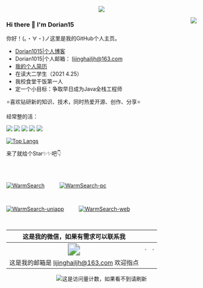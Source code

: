 <p align="center"><a href="https://dorian1015.github.io/"><img src="https://cdn.jsdelivr.net/gh/Dorian1015/cdn/img/github/咸鱼哥.jpg" /></a></p>
<a href="https://github.com/anuraghazra/github-readme-stats.git">
  <img align="right" name="Dorian1015的功勋章 " src="https://github-readme-stats.vercel.app/api?username=Dorian1015&show_icons=true" />
</a>

### Hi there 👋 I'm Dorian15

你好！(。・∀・)ノ这里是我的GitHub个人主页。

- [Dorian1015|个人博客](https://dorian1015.github.io/)
- Dorian1015|个人邮箱： lijinghailjh@163.com
- [我的个人简历](https://dorian1015.github.io/me/)
- 在读大二学生（2021 4.25）
- 我校食堂干饭第一人
- 定一个小目标：争取早日成为Java全栈工程师

<!--
**Dorian1015/Dorian1015** is a ✨ _special_ ✨ repository because its `README.md` (this file) appears on your GitHub profile.

Here are some ideas to get you started:

- 🤔 I’m looking for help with better and better

- 👯 I’m looking to collaborate on ...

- 😄 Pronouns: ...

- ⚡ Fun fact: ...

- 🌱 I’m currently learning and sharing on [my blog](https://dorian1015.github.io/) 

- 📫 How to reach me: lijinghailjh@163.com

- 🔭 I’m currently working on Java Vue MySQL and so on 

- - 💬 Ask me about ...

    -->

    

:star:喜欢钻研新的知识、技术，同时热爱开源、创作、分享:star:

经常整的活：

![](https://img.shields.io/badge/-Java-ab7221?style=flat-square&logo=Java&logoColor=fff)
![](https://img.shields.io/badge/-Linux-000000?style=flat-square&logo=Linux&logoColor=fff)
![](https://img.shields.io/badge/-macOS-0078D6?style=flat-square&logo=Apple)
![](https://img.shields.io/badge/-Windows-0078D6?style=flat-square&logo=Windows)
![](https://img.shields.io/badge/-Github-green?style=flat-square&logo=Github&logoColor=fff)

[![Top Langs](https://github-readme-stats.vercel.app/api/top-langs/?username=dorian1015&layout=compact)](https://github.com/anuraghazra/github-readme-stats)

来了就给个Star✨✨吧👇

<br/>
<br/>

[![WarmSearch](https://github-readme-stats.vercel.app/api/pin/?username=Dorian1015&repo=WarmSearch)](https://github.com/Dorian1015/WarmSearch)
&nbsp;&nbsp;&nbsp;&nbsp;&nbsp;&nbsp;&nbsp;&nbsp;
[![WarmSearch-pc](https://github-readme-stats.vercel.app/api/pin/?username=Dorian1015&repo=WarmSearch-pc)](https://github.com/Dorian1015/WarmSearch-PC)

<br/>

[![WarmSearch-uniapp](https://github-readme-stats.vercel.app/api/pin/?username=Dorian1015&repo=WarmSearch-uniapp)](https://github.com/Dorian1015/WarmSearch-uniapp)
&nbsp;&nbsp;&nbsp;&nbsp;&nbsp;&nbsp;&nbsp;&nbsp;
[![WarmSearch-web](https://github-readme-stats.vercel.app/api/pin/?username=Dorian1015&repo=WarmSearch-web)](https://github.com/Dorian1015/WarmSearch-Web)

<br/>

|              这是我的微信，如果有需求可以联系我              |                                                              |                                                              |
| :----------------------------------------------------------: | ------------------------------------------------------------ | ------------------------------------------------------------ |
| <img src="https://cdn.jsdelivr.net/gh/Dorian1015/cdn/img/me/微信二维码.jpg" style="zoom:200%;" /> | <img src="https://cdn.jsdelivr.net/gh/Dorian1015/cdn/img/me/微信.jpg" style="zoom: 25%;" /> | <img src="https://cdn.jsdelivr.net/gh/Dorian1015/cdn/img/me/支付宝.jpg" style="zoom: 25%;" /> |
|         这是我的邮箱是 lijinghailjh@163.com 欢迎指点         |                                                              |                                                              |



<p align="center"><image src="https://jwenjian-visitor-badge-5.glitch.me/badge?page_id=dorian1015.dorian1015.readme" alt="这是访问量计数，如果看不到请刷新" />

